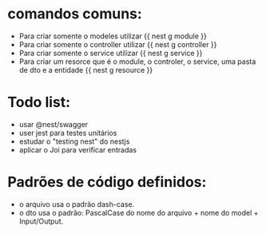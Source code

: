 # comandos comuns:
- Para criar somente o modeles utilizar {{ nest g module }} 
- Para criar somente o controller utilizar {{ nest g controller }} 
- Para criar somente o service utilizar {{ nest g service }}
-  Para criar um resorce que é o module, o controler, o service, uma pasta de dto e a entidade {{ nest g resource }}

# Todo list:
- usar @nest/swagger
- user jest para testes unitários
- estudar o "testing nest" do nestjs
- aplicar o Joi para verificar entradas

# Padrões de código definidos:
  - o arquivo usa o padrão dash-case.
  - o dto usa o padrão: PascalCase do nome do arquivo + nome do model + Input/Output.